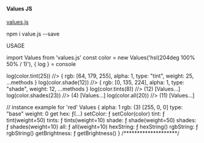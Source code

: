 #### Values JS

[values.js](https://github.com/noeldelgado/values.js)

npm i value.js --save

USAGE

import Values from 'values.js'
const color = new Values('hsl(204deg 100% 50% / 1)'), { log } = console

log(color.tint(25))
//> { rgb: [64, 179, 255], alpha: 1, type: "tint", weight: 25, ...methods }
log(color.shade(12))
//> { rgb: [0, 135, 224], alpha: 1, type: "shade", weight: 12, ...methods }
log(color.tints(8))
//> (12) [Values...]
log(color.shades(23))
//> (4) [Values...]
log(color.all(20))
//> (11) [Values...]

// instance example for 'red'
Values {
  alpha: 1
  rgb: (3) [255, 0, 0]
  type: "base"
  weight: 0
  get hex: ƒ(...)
  setColor: ƒ setColor(color)
  tint: ƒ tint(weight=50)
  tints: ƒ tints(weight=10)
  shade: ƒ shade(weight=50)
  shades: ƒ shades(weight=10)
  all: ƒ all(weight=10)
  hexString: ƒ hexString()
  rgbString: ƒ rgbString()
  getBrightness: ƒ getBrightness()
}
/********************/
